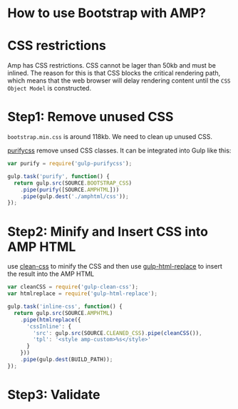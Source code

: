 # How to use Bootstrap with AMP?

# CSS restrictions
Amp has CSS restrictions. CSS cannot be lager than 50kb and must be inlined. The reason for this is that CSS blocks the critical rendering path, which means that the web browser will delay rendering content until the `CSS Object Model` is constructed.

# Step1: Remove unused CSS
`bootstrap.min.css` is around 118kb. We need to clean up unused CSS. 

[purifycss](https://github.com/purifycss/purifycss) remove unsed CSS classes. It can be integrated into Gulp like this:
```javascript
var purify = require('gulp-purifycss');

gulp.task('purify', function() {
  return gulp.src(SOURCE.BOOTSTRAP_CSS)
    .pipe(purify([SOURCE.AMPHTML]))
    .pipe(gulp.dest('./amphtml/css'));
});
```

# Step2: Minify and Insert CSS into AMP HTML
use [clean-css](https://github.com/jakubpawlowicz/clean-css) to minify the CSS and then use [gulp-html-replace](https://www.npmjs.com/package/gulp-html-replace) to insert the result into the AMP HTML
```javascript
var cleanCSS = require('gulp-clean-css');
var htmlreplace = require('gulp-html-replace');

gulp.task('inline-css', function() {
  return gulp.src(SOURCE.AMPHTML)
    .pipe(htmlreplace({
      'cssInline': {
        'src': gulp.src(SOURCE.CLEANED_CSS).pipe(cleanCSS()),
        'tpl': '<style amp-custom>%s</style>'
      }
    }))
    .pipe(gulp.dest(BUILD_PATH));
});
```

# Step3: Validate 
